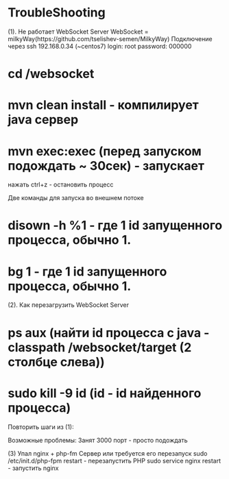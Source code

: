<h1>TroubleShooting</h1>
(1). Не работает WebSocket Server
WebSocket = milkyWay(https://github.com/tselishev-semen/MilkyWay)
Подключение через ssh 192.168.0.34 (~centos7)
login: root
password: 000000

# cd /websocket
# mvn clean install - компилирует java сервер
# mvn exec:exec (перед запуском подождать ~ 30сек) - запускает
нажать ctrl+z - остановить процесс

Две команды для запуска во внешнем потоке
# disown -h %1 - где 1 id запущенного процесса, обычно 1.
# bg 1 - где 1 id запущенного процесса, обычно 1.

(2). Как перезагрузить WebSocket Server
# ps aux (найти id процесса с  java -classpath /websocket/target (2 столбце слева))
# sudo kill -9 id  (id - id найденного процесса)
Повторить шаги из (1):

Возможные проблемы:
Занят 3000 порт - просто подождать


(3) Упал nginx + php-fm Сервер или требуется его перезапуск
sudo /etc/init.d/php-fpm restart - перезапустить PHP
sudo service nginx restart - запустить nginx

